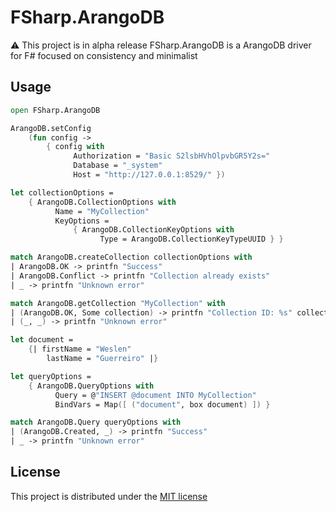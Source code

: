 # FSharp.ArangoDB

⚠️ This project is in alpha release
FSharp.ArangoDB is a ArangoDB driver for F# focused on consistency and minimalist

## Usage

```fsharp
open FSharp.ArangoDB

ArangoDB.setConfig
    (fun config ->
        { config with
              Authorization = "Basic S2lsbHVhOlpvbGR5Y2s="
              Database = "_system"
              Host = "http://127.0.0.1:8529/" })

let collectionOptions =
    { ArangoDB.CollectionOptions with
          Name = "MyCollection"
          KeyOptions =
              { ArangoDB.CollectionKeyOptions with
                    Type = ArangoDB.CollectionKeyTypeUUID } }

match ArangoDB.createCollection collectionOptions with
| ArangoDB.OK -> printfn "Success"
| ArangoDB.Conflict -> printfn "Collection already exists"
| _ -> printfn "Unknown error"

match ArangoDB.getCollection "MyCollection" with
| (ArangoDB.OK, Some collection) -> printfn "Collection ID: %s" collection.ID
| (_, _) -> printfn "Unknown error"

let document =
    {| firstName = "Weslen"
        lastName = "Guerreiro" |}

let queryOptions =
    { ArangoDB.QueryOptions with
          Query = @"INSERT @document INTO MyCollection"
          BindVars = Map([ ("document", box document) ]) }

match ArangoDB.Query queryOptions with
| (ArangoDB.Created, _) -> printfn "Success"
| _ -> printfn "Unknown error"
```

## License

This project is distributed under the [MIT license](LICENSE)
